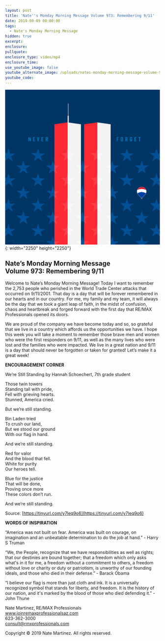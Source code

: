 ```yaml
---
layout: post
title: 'Nate''s Monday Morning Message Volume 973: Remembering 9/11'
date: 2019-09-09 00:00:00
tags:
  - Nate's Monday Morning Message
hidden: true
excerpt:
enclosure:
pullquote:
enclosure_type: video/mp4
enclosure_time:
use_youtube_image: false
youtube_alternate_image: /uploads/nates-monday-morning-message-volume-973-remembering-911.jpg
youtube_code:
---
```


![](/uploads/nates-monday-morning-message-volume-973-remembering-911.jpg){: width="2250" height="2250"}

## **Nate’s Monday Morning Message<br>Volume 973: Remembering 9/11**

Welcome to Nate’s Monday Morning Message\! Today I want to remember the 2,753 people who perished in the World Trade Center attacks that occurred on 9/11/2001. That day is a day that will be forever remembered in our hearts and in our country. For me, my family and my team, it will always be the day that we took a giant leap of faith, in the midst of confusion, chaos and heartbreak and forged forward with the first day that RE/MAX Professionals opened its doors.

We are proud of the company we have become today and so, so grateful that we live in a country which affords us the opportunities we have. I hope this week you will take a moment to remember those brave men and women who were the first responders on 9/11, as well as the many lives who were lost and the families who were impacted. We live in a great nation and 9/11 is a day that should never be forgotten or taken for granted\! Let’s make it a great week\!

**ENCOURAGEMENT CORNER**

We’re Still Standing by Hannah Schoechert, 7th grade student

Those twin towers<br>Standing tall with pride,<br>Fell with grieving hearts.<br>Stunned, America cried.

But we’re still standing.

Bin Laden tried<br>To crush our land,<br>But we stood our ground<br>With our flag in hand.

And we’re still standing.

Red for valor<br>And the blood that fell.<br>White for purity<br>Our heroes tell.

Blue for the justice<br>That will be done,<br>Proving once more<br>These colors don’t run.

And we’re still standing.

Source: [https://tinyurl.com/y7leq9o6](https://tinyurl.com/y7leq9o6)

**WORDS OF INSPIRATION**

“America was not built on fear. America was built on courage, on imagination and an unbeatable determination to do the job at hand.” - Harry S Truman

“We, the People, recognize that we have responsibilities as well as rights; that our destinies are bound together; that a freedom which only asks what's in it for me, a freedom without a commitment to others, a freedom without love or charity or duty or patriotism, is unworthy of our founding ideals, and those who died in their defense.” - Barack Obama

“I believe our flag is more than just cloth and ink. It is a universally recognized symbol that stands for liberty, and freedom. It is the history of our nation, and it's marked by the blood of those who died defending it.” - John Thune

Nate Martinez, RE/MAX Professionals<br>www.joinremaxprofessionalsaz.com<br>623-362-3000<br>consult@rmxprofessionals.com

Copyright &copy; 2019 Nate Martinez. All rights reserved.